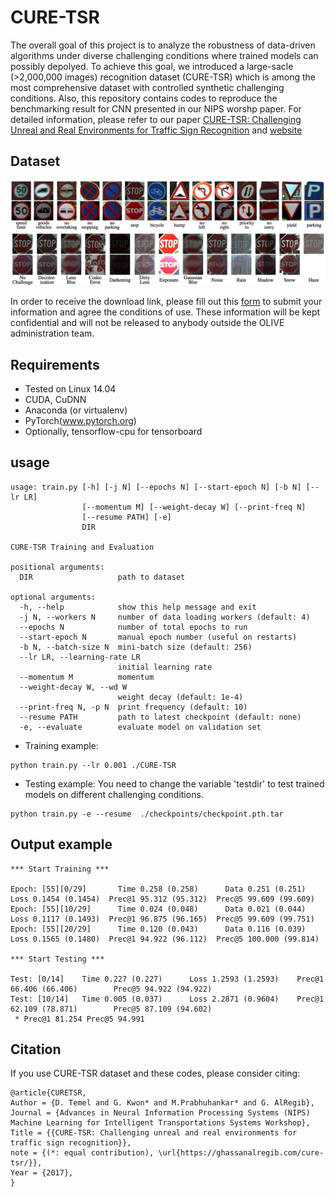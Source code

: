 # CURE-TSR

The overall goal of this project is to analyze the robustness of data-driven algorithms under diverse challenging conditions where trained models can possibly depolyed. To achieve this goal, we introduced a large-sacle (>2,000,000 images) recognition dataset (CURE-TSR) which is among the most comprehensive dataset with controlled synthetic challenging conditions. Also, this repository contains codes to reproduce the benchmarking result for CNN presented in our NIPS worshp paper. For detailed information, please refer to our paper [CURE-TSR: Challenging Unreal and Real Environments for Traffic Sign Recognition](https://arxiv.org/abs/1712.02463) and [website](https://ghassanalregib.com/cure-tsr)

## Dataset
<p align="center">
<img src="./figs/signtype.png">
<img src="./figs/challtype.png">
</p> 


In order to receive  the download link, please fill out this [form](https://docs.google.com/forms/d/e/1FAIpQLSfjG211OENp4_QKFh86wLtFh-sa4HwkKq4hoWcAVKXN2QyICw/viewform) to submit your information and agree the conditions of use. These information will be kept confidential and will not be released to anybody outside the OLIVE administration team.


## Requirements
- Tested on Linux 14.04
- CUDA, CuDNN
- Anaconda (or virtualenv)
- PyTorch(www.pytorch.org)
- Optionally, tensorflow-cpu for tensorboard


## usage

```
usage: train.py [-h] [-j N] [--epochs N] [--start-epoch N] [-b N] [--lr LR]
                [--momentum M] [--weight-decay W] [--print-freq N]
                [--resume PATH] [-e]
                DIR

CURE-TSR Training and Evaluation

positional arguments:
  DIR                   path to dataset

optional arguments:
  -h, --help            show this help message and exit
  -j N, --workers N     number of data loading workers (default: 4)
  --epochs N            number of total epochs to run
  --start-epoch N       manual epoch number (useful on restarts)
  -b N, --batch-size N  mini-batch size (default: 256)
  --lr LR, --learning-rate LR
                        initial learning rate
  --momentum M          momentum
  --weight-decay W, --wd W
                        weight decay (default: 1e-4)
  --print-freq N, -p N  print frequency (default: 10)
  --resume PATH         path to latest checkpoint (default: none)
  -e, --evaluate        evaluate model on validation set
```

- Training example:
```
python train.py --lr 0.001 ./CURE-TSR
```
- Testing example: You need to change the variable 'testdir' to test trained models on different challenging conditions. 

```
python train.py -e --resume  ./checkpoints/checkpoint.pth.tar
```

## Output example

```
*** Start Training *** 

Epoch: [55][0/29]       Time 0.258 (0.258)      Data 0.251 (0.251)      Loss 0.1454 (0.1454)  Prec@1 95.312 (95.312)  Prec@5 99.609 (99.609)
Epoch: [55][10/29]      Time 0.024 (0.048)      Data 0.021 (0.044)      Loss 0.1117 (0.1493)  Prec@1 96.875 (96.165)  Prec@5 99.609 (99.751)
Epoch: [55][20/29]      Time 0.120 (0.043)      Data 0.116 (0.039)      Loss 0.1565 (0.1480)  Prec@1 94.922 (96.112)  Prec@5 100.000 (99.814)

*** Start Testing *** 

Test: [0/14]    Time 0.227 (0.227)      Loss 1.2593 (1.2593)    Prec@1 66.406 (66.406)        Prec@5 94.922 (94.922)
Test: [10/14]   Time 0.005 (0.037)      Loss 2.2871 (0.9604)    Prec@1 62.109 (78.871)        Prec@5 87.109 (94.602)
 * Prec@1 81.254 Prec@5 94.991
```

## Citation

If you use CURE-TSR dataset and these codes, please consider citing:

```
@article{CURETSR,
Author = {D. Temel and G. Kwon* and M.Prabhuhankar* and G. AlRegib},
Journal = {Advances in Neural Information Processing Systems (NIPS) Machine Learning for Intelligent Transportations Systems Workshop},
Title = {{CURE-TSR: Challenging unreal and real environments for traffic sign recognition}},
note = {(*: equal contribution), \url{https://ghassanalregib.com/cure-tsr/}},
Year = {2017},
}
```